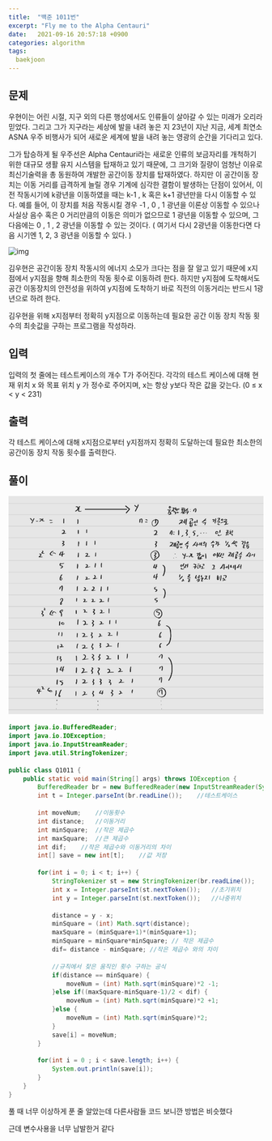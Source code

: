 ```yaml
---
title:  "백준 1011번"
excerpt: "Fly me to the Alpha Centauri"
date:   2021-09-16 20:57:18 +0900
categories: algorithm
tags:
  baekjoon
---
```


## 문제

우현이는 어린 시절, 지구 외의 다른 행성에서도 인류들이 살아갈 수 있는 미래가 오리라 믿었다. 그리고 그가 지구라는 세상에 발을 내려 놓은 지 23년이 지난 지금, 세계 최연소 ASNA 우주 비행사가 되어 새로운 세계에 발을 내려 놓는 영광의 순간을 기다리고 있다.

그가 탑승하게 될 우주선은 Alpha Centauri라는 새로운 인류의 보금자리를 개척하기 위한 대규모 생활 유지 시스템을 탑재하고 있기 때문에, 그 크기와 질량이 엄청난 이유로 최신기술력을 총 동원하여 개발한 공간이동 장치를 탑재하였다. 하지만 이 공간이동 장치는 이동 거리를 급격하게 늘릴 경우 기계에 심각한 결함이 발생하는 단점이 있어서, 이전 작동시기에 k광년을 이동하였을 때는 k-1 , k 혹은 k+1 광년만을 다시 이동할 수 있다. 예를 들어, 이 장치를 처음 작동시킬 경우 -1 , 0 , 1 광년을 이론상 이동할 수 있으나 사실상 음수 혹은 0 거리만큼의 이동은 의미가 없으므로 1 광년을 이동할 수 있으며, 그 다음에는 0 , 1 , 2 광년을 이동할 수 있는 것이다. ( 여기서 다시 2광년을 이동한다면 다음 시기엔 1, 2, 3 광년을 이동할 수 있다. )

![img](https://www.acmicpc.net/upload/201003/rlaehdgur.JPG)

김우현은 공간이동 장치 작동시의 에너지 소모가 크다는 점을 잘 알고 있기 때문에 x지점에서 y지점을 향해 최소한의 작동 횟수로 이동하려 한다. 하지만 y지점에 도착해서도 공간 이동장치의 안전성을 위하여 y지점에 도착하기 바로 직전의 이동거리는 반드시 1광년으로 하려 한다.

김우현을 위해 x지점부터 정확히 y지점으로 이동하는데 필요한 공간 이동 장치 작동 횟수의 최솟값을 구하는 프로그램을 작성하라.

## 입력

입력의 첫 줄에는 테스트케이스의 개수 T가 주어진다. 각각의 테스트 케이스에 대해 현재 위치 x 와 목표 위치 y 가 정수로 주어지며, x는 항상 y보다 작은 값을 갖는다. (0 ≤ x < y < 231)

## 출력

각 테스트 케이스에 대해 x지점으로부터 y지점까지 정확히 도달하는데 필요한 최소한의 공간이동 장치 작동 횟수를 출력한다.



## 풀이

![KakaoTalk_20210917_172726190.jpg](https://github.com/rladbrua0207/rladbrua0207.github.io/blob/main/img/KakaoTalk_20210917_172726190.jpg?raw=true)

```java
import java.io.BufferedReader;
import java.io.IOException;
import java.io.InputStreamReader;
import java.util.StringTokenizer;

public class Q1011 {
	public static void main(String[] args) throws IOException {
		BufferedReader br = new BufferedReader(new InputStreamReader(System.in));
		int t = Integer.parseInt(br.readLine());	//테스트케이스

		int moveNum;	//이동횟수
		int distance;	//이동거리
		int minSquare;	//작은 제곱수
		int maxSquare;	//큰 제곱수
		int dif;	//작은 제곱수와 이동거리의 차이
		int[] save = new int[t];	//값 저장

		for(int i = 0; i < t; i++) {
			StringTokenizer st = new StringTokenizer(br.readLine());
			int x = Integer.parseInt(st.nextToken()); 	//초기위치
			int y = Integer.parseInt(st.nextToken()); 	//나중위치
			
			distance = y - x;
			minSquare = (int) Math.sqrt(distance);
			maxSquare = (minSquare+1)*(minSquare+1);
			minSquare = minSquare*minSquare; // 작은 제곱수
			dif= distance - minSquare; //작은 제곱수 와의 차이
			
			//규칙에서 찾은 움직인 횟수 구하는 공식
			if(distance == minSquare) {
				moveNum = (int) Math.sqrt(minSquare)*2 -1;	
			}else if((maxSquare-minSquare-1)/2 < dif) {
				moveNum = (int) Math.sqrt(minSquare)*2 +1;
			}else {
				moveNum = (int) Math.sqrt(minSquare)*2;
			}
			save[i] = moveNum;
		}
		
		for(int i = 0 ; i < save.length; i++) {
			System.out.println(save[i]);
		}
	}
}
```

풀 때 너무 이상하게 푼 줄 알았는데 다른사람들 코드 보니깐 방법은 비슷했다

근데 변수사용을 너무 남발한거 같다

